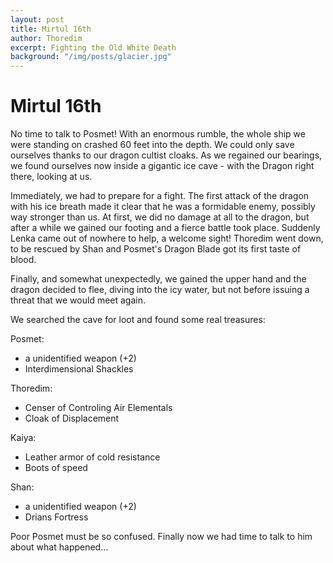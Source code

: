 ```yaml
---
layout: post
title: Mirtul 16th
author: Thoredim
excerpt: Fighting the Old White Death
background: "/img/posts/glacier.jpg"
---
```


# Mirtul 16th

No time to talk to Posmet! With an enormous rumble, the whole ship we were
standing on crashed 60 feet into the depth. We could only save ourselves thanks
to our dragon cultist cloaks. As we regained our bearings, we found ourselves
now inside a gigantic ice cave - with the Dragon right there, looking at us.

Immediately, we had to prepare for a fight. The first attack of the dragon with
his ice breath made it clear that he was a formidable enemy, possibly way
stronger than us. At first, we did no damage at all to the dragon, but after a
while we gained our footing and a fierce battle took place. Suddenly Lenka came
out of nowhere to help, a welcome sight! Thoredim went down, to be rescued by
Shan and Posmet's Dragon Blade got its first taste of blood.

Finally, and somewhat unexpectedly, we gained the upper hand and the dragon
decided to flee, diving into the icy water, but not before issuing a threat that
we would meet again.

We searched the cave for loot and found some real treasures:

Posmet:
- a unidentified weapon (+2)
- Interdimensional Shackles

Thoredim:
- Censer of Controling Air Elementals
- Cloak of Displacement

Kaiya:
- Leather armor of cold resistance
- Boots of speed

Shan:
- a unidentified weapon (+2)
- Drians Fortress

Poor Posmet must be so confused. Finally now we had time to talk to him about what happened...
